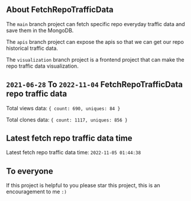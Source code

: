 ## About FetchRepoTrafficData

The `main` branch project can fetch specific repo everyday traffic data and save them in the MongoDB.

The `apis` branch project can expose the apis so that we can get our repo historical traffic data.

The `visualization` branch project is a frontend project that can make the repo traffic data visualization.

## `2021-06-28` To `2022-11-04` FetchRepoTrafficData repo traffic data

Total views data: `{ count: 690, uniques: 84 }`

Total clones data: `{ count: 1117, uniques: 856 }`

## Latest fetch repo traffic data time

Latest fetch repo traffic data time: `2022-11-05 01:44:38`

## To everyone

If this project is helpful to you please star this project, this is an encouragement to me `:)`



